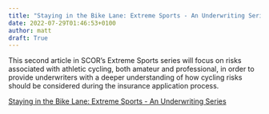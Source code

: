 ```yaml
---
title: "Staying in the Bike Lane: Extreme Sports - An Underwriting Series"
date: 2022-07-29T01:46:53+0100
author: matt
draft: True
---
```

This second article in SCOR’s Extreme Sports series will focus on risks associated with athletic cycling, both amateur and professional, in order to provide underwriters with a deeper understanding of how cycling risks should be considered during the insurance application process.

[ Staying in the Bike Lane: Extreme Sports - An Underwriting Series ]( https://www.scor.com/en/expert-views/staying-bike-lane )
